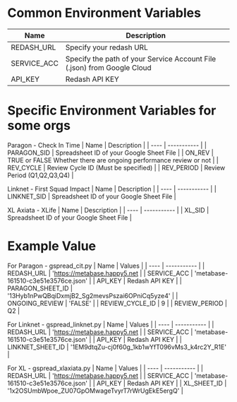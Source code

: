 # Common Environment Variables
| Name | Description |
| ---- | ----------- |
| REDASH_URL | Specify your redash URL |
| SERVICE_ACC | Specify the path of your Service Account File (.json) from Google Cloud |
| API_KEY | Redash API KEY |

# Specific Environment Variables for some orgs
Paragon - Check In Time
| Name | Description |
| ---- | ----------- |
| PARAGON_SID | Spreadsheet ID of your Google Sheet File |
| ON_REV | TRUE or FALSE Whether there are ongoing performance review or not |
| REV_CYCLE | Review Cycle ID (Must be specified) |
| REV_PERIOD | Review Period (Q1,Q2,Q3,Q4) |

Linknet - First Squad Impact
| Name | Description |
| ---- | ----------- |
| LINKNET_SID | Spreadsheet ID of your Google Sheet File |

XL Axiata - XLife
| Name | Description |
| ---- | ----------- |
| XL_SID | Spreadsheet ID of your Google Sheet File |

# Example Value
For Paragon - gspread_cit.py
| Name | Values |
| ---- | ----------- |
| REDASH_URL | 'https://metabase.happy5.net |
| SERVICE_ACC | 'metabase-161510-c3e51e3576ce.json' |
| API_KEY | Redash API KEY |
| PARAGON_SHEET_ID | '13Hyb1nPwQBqiDxmjB2_Sg2mevsPszai6OPniCq5yze4' |
| ONGOING_REVIEW | 'FALSE' |
| REVIEW_CYCLE_ID | 9 |
| REVIEW_PERIOD | Q2 |

For Linknet - gspread_linknet.py
| Name | Values |
| ---- | ----------- |
| REDASH_URL | 'https://metabase.happy5.net |
| SERVICE_ACC | 'metabase-161510-c3e51e3576ce.json' |
| API_KEY | Redash API KEY |
| LINKNET_SHEET_ID | '1EM9dtqZu-cj0f60g_1kb1wYfT096vMs3_k4rc2Y_R1E' |

For XL - gspread_xlaxiata.py
| Name | Values |
| ---- | ----------- |
| REDASH_URL | 'https://metabase.happy5.net |
| SERVICE_ACC | 'metabase-161510-c3e51e3576ce.json' |
| API_KEY | Redash API KEY |
| XL_SHEET_ID | '1x2OSUmbWpoe_ZU07GpOMwageTvyrT7rWrUgEkE5ergQ' |
